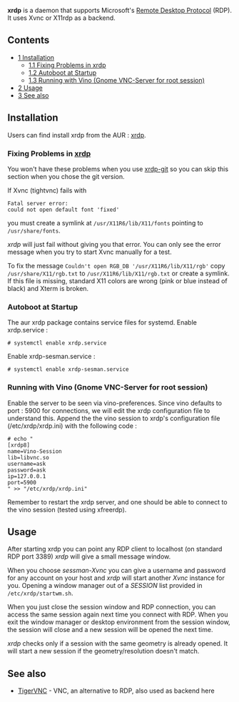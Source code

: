**xrdp** is a daemon that supports Microsoft's [Remote Desktop Protocol](https://en.wikipedia.org/wiki/Remote_Desktop_Protocol "wikipedia:Remote Desktop Protocol") (RDP). It uses Xvnc or X11rdp as a backend.

## Contents

*   [1 Installation](#Installation)
    *   [1.1 Fixing Problems in xrdp](#Fixing_Problems_in_xrdpAUR)
    *   [1.2 Autoboot at Startup](#Autoboot_at_Startup)
    *   [1.3 Running with Vino (Gnome VNC-Server for root session)](#Running_with_Vino_.28Gnome_VNC-Server_for_root_session.29)
*   [2 Usage](#Usage)
*   [3 See also](#See_also)

## Installation

Users can find install xrdp from the AUR : [xrdp](https://aur.archlinux.org/packages/xrdp/).

### Fixing Problems in [xrdp](https://aur.archlinux.org/packages/xrdp/)

You won't have these problems when you use [xrdp-git](https://aur.archlinux.org/packages/xrdp-git/) so you can skip this section when you chose the git version.

If Xvnc (tightvnc) fails with

```
Fatal server error:
could not open default font 'fixed'
```

you must create a symlink at `/usr/X11R6/lib/X11/fonts` pointing to `/usr/share/fonts`.

*xrdp* will just fail without giving you that error. You can only see the error message when you try to start Xvnc manually for a test.

To fix the message `Couldn't open RGB_DB '/usr/X11R6/lib/X11/rgb'` copy `/usr/share/X11/rgb.txt` to `/usr/X11R6/lib/X11/rgb.txt` or create a symlink. If this file is missing, standard X11 colors are wrong (pink or blue instead of black) and Xterm is broken.

### Autoboot at Startup

The aur xrdp package contains service files for systemd. Enable xrdp.service :

```
# systemctl enable xrdp.service

```

Enable xrdp-sesman.service :

```
# systemctl enable xrdp-sesman.service

```

### Running with Vino (Gnome VNC-Server for root session)

Enable the server to be seen via vino-preferences. Since vino defaults to port : 5900 for connections, we will edit the xrdp configuration file to understand this. Append the the vino session to xrdp's configuration file (/etc/xrdp/xrdp.ini) with the following code :

```
# echo "
[xrdp8]
name=Vino-Session
lib=libvnc.so
username=ask
password=ask
ip=127.0.0.1
port=5900
" >> "/etc/xrdp/xrdp.ini"

```

Remember to restart the xrdp server, and one should be able to connect to the vino session (tested using xfreerdp).

## Usage

After starting xrdp you can point any RDP client to localhost (on standard RDP port 3389) *xrdp* will give a small message window.

When you choose *sessman-Xvnc* you can give a username and password for any account on your host and *xrdp* will start another *Xvnc* instance for you. Opening a window manager out of a *SESSION* list provided in `/etc/xrdp/startwm.sh`.

When you just close the session window and RDP connection, you can access the same session again next time you connect with RDP. When you exit the window manager or desktop environment from the session window, the session will close and a new session will be opened the next time.

*xrdp* checks only if a session with the same geometry is already opened. It will start a new session if the geometry/resolution doesn't match.

## See also

*   [TigerVNC](/index.php/TigerVNC "TigerVNC") - VNC, an alternative to RDP, also used as backend here